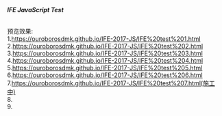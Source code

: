 <strong><em>IFE JavaScript Test</em></strong>

<br>预览效果:
<br>1.https://ouroborosdmk.github.io/IFE-2017-JS/IFE%20test%201.html
<br>2.https://ouroborosdmk.github.io/IFE-2017-JS/IFE%20test%202.html
<br>3.https://ouroborosdmk.github.io/IFE-2017-JS/IFE%20test%203.html
<br>4.https://ouroborosdmk.github.io/IFE-2017-JS/IFE%20test%204.html
<br>5.https://ouroborosdmk.github.io/IFE-2017-JS/IFE%20test%205.html
<br>6.https://ouroborosdmk.github.io/IFE-2017-JS/IFE%20test%206.html
<br>7.https://ouroborosdmk.github.io/IFE-2017-JS/IFE%20test%207.html(施工中)
<br>8.
<br>9.
